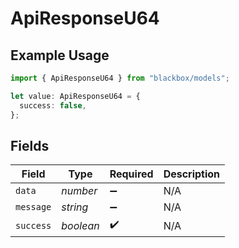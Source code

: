 # ApiResponseU64

## Example Usage

```typescript
import { ApiResponseU64 } from "blackbox/models";

let value: ApiResponseU64 = {
  success: false,
};
```

## Fields

| Field              | Type               | Required           | Description        |
| ------------------ | ------------------ | ------------------ | ------------------ |
| `data`             | *number*           | :heavy_minus_sign: | N/A                |
| `message`          | *string*           | :heavy_minus_sign: | N/A                |
| `success`          | *boolean*          | :heavy_check_mark: | N/A                |